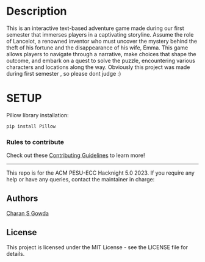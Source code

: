 # Description
 This is an interactive text-based adventure game made during our first semester that immerses players in a captivating storyline. Assume the role of Lancelot, a renowned inventor who must uncover the mystery behind the theft of his fortune and the disappearance of his wife, Emma. This game allows players to navigate through a narrative, make choices that shape the outcome, and embark on a quest to solve the puzzle, encountering various characters and locations along the way. Obviously this project was made during first semester , so please dont judge :)
# SETUP
Pillow library installation:
```bash
pip install Pillow
```
### Rules to contribute

Check out these [Contributing Guidelines](https://github.com/acmpesuecc/was_a_game/blob/main/CONTRIBUTION.md) to learn more!

***
This repo is for the ACM PESU-ECC Hacknight 5.0 2023. If you require any help or have any queries, contact the maintainer in charge:
## Authors
[Charan S Gowda](https://github.com/charan2308)
## License
This project is licensed under the MIT License - see the LICENSE file for details.
